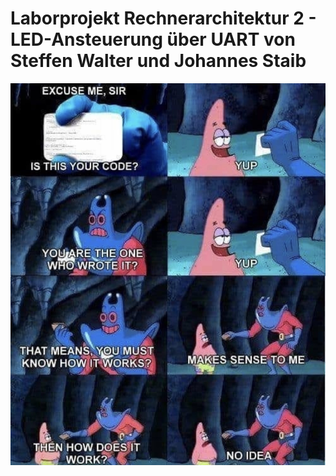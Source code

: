 # Laborprojekt Rechnerarchitektur 2 - LED-Ansteuerung über UART von Steffen Walter und Johannes Staib
![](fun.jpg)
<!--
## Hardware
Das Programm ist für das *PIC32MM USB Curiosity Development Board* mit einem *PIC32MM0256GPM064 TQFP-64* vorgesehen.
### LED-Ring
Der LED-Ring ist wie folg anzuschließen, Rot an +5V, Gelb an RC12 und Schwarz an GND.
### Taster S1
Zur Richtungsänderung des Lauflichtes wird der nicht rastende Taster S1 verwendet. Dieser ist an den PinRB9 mit einem Pullup-Widerstand angeschlossen. Durch diesen ist der Taster in negativer Logik ausgeführt. Das drücken des Tasters euzeugt eine fallende Signalflanke am Pin. Eine solche kann durch die *Input Change Notification (ICN)* eine Interrupt auslösen in dem die Richtungsänderung umgesetzt ist.
### Potentiometer POT
Das Potentiometer zur einstellung der Lauflichtgeschwindigkeit ist an RC8 angeschlossen und wird auf den ADC1, Kanal 1 geführt. Durch verstellen des Potentiometers kann am Pin eine Spannung zwischen 0V und 3.3V angelegt werden. Dabei entspricht 3.3V der Analogreferenzspannung.


## SW
### Hauptprogramm
![](out/sw/Hauptprogramm.png)
### Interrupts
![](out/ir/Interrupts.png)


## UART
### Baud Rate
Um die LEDs über UART ansteuern zukönnen ist zu erst eine passende Baudrate zu ermitteln. Aus dem benötigten Timing für die LED-Ansteuerung (siehe Abbildung: **Timing für LED-Bit**) geht hervor das die minimale benötigte Baudrate 1/300ns ist, da nur so eine Null dargestellt werden kann. 
![alt text](out/UART_Timing_2/Timing_für_LED-Bit.png)
Aus dem *PIC32MX Family Reference Manual* kann durch die nachfolgende Formel die möglichen Baud Rate, im *High Baud Rate Modus*, berechnet werden. Dabei wird die höchstfrequente verfügbare Clock, *SYSCL* mit 24MHz, als *F<sub>PB</sub>* verwendet
![alt text ](Baud_Rate.PNG)
*Formel zur Berechnung der UART Baud Raten bei einem PIC32MX*
Durch austesten der möglichen *UxBRG* Werte un der folgenden Tabelle ist die Auswahl auf 3 Mbit/s gefallen.  
| UxBRG |0|1|2|
|-|-|-|-|
|**Baud Rate**| 6 Mbit/s | 3 Mbit/s | 2 Mbit/s |
|Bitdauer|166,<span style="text-decoration:overline">6</span> ns| 333,<span style="text-decoration:overline">3</span> ns | 500 ns|
Dadurch kann ein LED-Bit durch 4 Bits der UART Kommunikation gebildet werden. In einer zwölf Bit langen UART-Botschaft mit einem Startbit, neun Datenbits und zwei Stoppbits können so 3 LED-Bits übertragen werden.
### Logik Pegel
In der standardkonfiguration ist der Ruhepegel der UART-Schnittstelle der High-Pegel. Für die Ansteuerung der LEDs wird jedoch als Ruhepegel der Low-Pegel benötigt. Durch setzen des *UTXINV : Transmit Polarity Inversion bit* auf *0 =  UxTX Idle state is ‘1’* wird diese Konfiguration eingestellt.
Das Startbit beginnt dadruch durch eine positive Flanke und ist dabei die Einzeit für das erste LED-Bit. Das erste Datenbit in der UART-Botschaft ist nun der Wert ob LED-Bit ist Eins oder  LED-Bit ist Null gesendet wird. Darauf folgen zwei UART-Nullen. Das UART-Startbit und die ersten drei UART-Datenbits bilden somit das erste LED-Bit.
Das vierte und achte UART-Datenbit ist immer eine 1 um nun jeweils die immer notwendige Einzeit für die beiden weitern LED-Bits zu erzeugen. Die UART-Datenbits fünf und neunte geben wieder welcher LED-Bitwert gesendet werden soll. Zuletzt erzugen die UART-Datenbits sechs und sieben, sowie zwei Stoppbits die immer benötigte Auszeit für die zwei weitern Bits. Die normalerweise als High-Pegel auftretenden Stoppbits werden durch die invertierte Logik dabei als Low-pegel ausgegeben.
Um die Ansteuerung zu vereinfachen werden die UART-Bitmuster in Software erst in positiver Logik erstellt und erst danach bitweise invertiert.
![alt text](out/UART_Timing_1/UART_zu_LED_Bits_Timing.png)

### Bit Muster für LEDs
Um eine LED anzusteuern müssen die folgenden Bits gesendet werden.
| Byte | Bit 0 | Bit 1 | Bit 2 | Bit 3 | Bit 4 | Bit 5 | Bit 6 | Bit 7 |
|------|-------|-------|-------|-------|-------|-------|-------|-------|
|  0   |  G7   |   G6  |   G5  |   G4  |   G3  |   G2  |   G1  |   G0  |
|  1   |  R7   |   R6  |   R5  |   R4  |   R3  |   R2  |   R1  |   R0  |
|  2   |  B7   |   B6  |   B5  |   B4  |   B3  |   B2  |   B1  |   B0  |
|  3   |  W7   |   W6  |   W5  |   W4  |   W3  |   W2  |   W1  |   W0  |
Diese 32 Bits werden jeweils in Dreiergruppen gesendet, dabei entstehen 11 Bitpackete, die in Summe 33 Bits übertragen könnten. Das letze nicht benötigte Bit des letzten Bitpacketes wird dabei nicht genutzt und darf in der Übertragung weder eine Eins noch eine Null darstellen. Für die gesamte Übertragung sind dabei 11 Bitpackete mal die Anzahl der LEDs nötig, diese werden alle direkt nach einander gesendet. Danach erfolgt eine mindestens 80µs lange Pause.

### LED-Bits zu UART
Um die LED-Bits in die UART-Botschaften umzuwandeln werden die jeweiligen Byts für die LED-Farben zu erst in einzelne acht lange Bit Arrays zerlegt und dann alle Bits aller Farben in einen 33 langen Bit Array abgelegt. Dieser Array wird nun immer ein drei Bitgruppen in UART-Botschaften umgewandelt. Jede UART-Botschaft beginnt dabei mit 0b010001000 was in LED-Bits drei Nullen entspricht. Für jedes LED-Bit das eins ist wird durch eine Oder-Verknüpfung die benötigten weitern Bits gesetzt. Die Oder-Masken für die jeweiligen Bits sind in der nachfolgenden Tabelle aufgeführt. Die fertige in positiver Logik erstelle UART-Botschaft wird zuletzt dann bitweise invertiert. 
|Bit|0|1|2|
|-|-|-|-|
|Oder-Maske|0b000000001|0b000010000| 0b10000000|
Dach der Umwandlung gibt es für jede LED, mit 4 Farbwerten mit jeweils 8 Bits, elf UART-Botschaften. Diese werden in eine Array mit jeweils 16-bit pro Eintrag gespeichert. Das Übertragen der UART-Botschaften in den Sendebuffer erfolgt dann durch den Indexzugriff auf diesen Array.

<!---
### Vollständige UART-Konfiguration
|Bits| Wert|Bedeutung|
|-|-|-|
|U1MODEbits.BRGH    | 0b1  | 4x baud clock enabled|
|U1BRG              | 0b1  | Zählerüberlauf für Baut Rate bei 1 |
|U1MODEbits.CLKSEL  | 0b01 | SYSCL ist UART1-Clock|
|U1MODEbits.SLPEN   | 0b1  | UART1 clock runs during Sleep|
|U1MODEbits.PDSEL   | 0b11 | 9-Datenbits und keine Paritybits |
|U1MODEbits.STSEL   | 0b1  | 2 Stoppbits|
|U1STAbits.UTXINV   | 0b1  | UART1 ist invertiert|
|U1STAbits.UTXEN    | 0b1  | UART1-Transmitter ist aktiviert|
|U1MODEbits.ON      | 0b1  | UART1 ist aktiviert |



# UART
1 Startbit normal low
9 Datebits 
2 Stopbits normal high
negative Logik
1 Sartbit high
9 Databits
2 Stopbist low

## HW
## Register
UxSTA.UTXINV = 0 -> Ruhezustand = 0


|Register|Bits|Wert|Bedeutung||
|-|-|-|-|-|
|U1MODE|ABAUD|0|Auto-Baud disabled||
||ACTIVE    |-  | UARTx Running Status bit| nicht setzen|
||BRGH      |1  | High Baud Rate Enabled| 4x baud clock enabled|
||CLKSEL    |01 | UARTx Clock Selection bits| The UARTx clock is the SYSCL|
||IREN      |0  | IrDA® Encoder and Decoder Enable bit| IrDA is disabled|
||LPBACK    |0  | UARTx Loopback Mode Select bit| Loopback mode is disabled|
||OVFDIS    |0  | Run During Overflow Condition Mode bit| When an Overflow Error (OERR) condition is detected, the shift register stops accepting new data(Legacy mode)|
||PDSEL     |11 | Parity and Data Selection bits| 9 -bit data, no parity|
||RTSMD     |0  | Mode Selection for UxRTS Pin bit| UxRTS pin is in Flow Control mode|
||RXINV     |0  | Receive Polarity Inversion bit| UxRX Idle state is ‘1’|
||SIDL      |0  | SIDL| Continues operation in Idle mode|
||SLPEN     |1  | UARTx Run During Sleep Enable bit| UARTx clock runs during Sleep|
||STSEL     |1  |  Stop Selection bit| 2 Stop bit|
||ON        |1  | UARTx Enable bit| UARTx is enabled; UARTx pins are controlled by UARTx, as defined by the UEN[1:0] and UTXEN control bits|
||UEN       |00 | UEN| UxTX and UxRX pins are enabled and used; UxCTS and UxRTS/UxBCLK pins are controlled by corresponding bits in the PORTx register|
||WAKE      |0  | Enable Wake-up on Start bit Detect During Sleep Mode bit| Wake-up is disabled|
|U1STA|ADDEN|0  |  Address Character Detect bit (bit 8 of received data = 1)| Address Detect mode is disabled|
||ADDR      |0  | Address Detect mode is disabled||
||FERR      |   | Frame Error Status Bit| ReadOnly |
||MASK      |0  | UARTx Address Match Mask bits| ADDR[x] is not used to detect the address matc|
||OERR      |   | Receive Buffer Overrun Error Status bit| Receive buffer has not overflowed|
||PERR      |   | Parity Error Status Bit| ReadOnly|
||RIDLE     |   | Receiver Idle Bit| ReadOnly|
||TRMT      |   | Transmit Shift Register is Empty Bit | ReadOnly WICHTIG FÜR UNS |
||URXDA     |   | UART Receive Buffer data available bit | ReadOnly|
||URXEN     |0  | UART Receiver Enable Bit| Receiver is disabled|
||URXISEL   |0  | UARTx Receive Interrupt Mode Selection bit | UARTx Receive Interrupt Mode Selection bit Können wir verwenden für schieben über Interrupt |
||UTXBF||UARTx Transmit Buffer Full Status bit | ReadOnly das Brauchen wir um zuwissen das wir schreiben dürfen |
||UTXBRK    |0  | Transmit Break bit| Break transmission is disabled or has completed|
||UTXEN     |1  | UARTx Transmit Enable bit | UARTx transmitter is enabled, UxTX pin is controlled by UARTx (if ON = 1)|
||UTXINV    |1  | UARTx Transmit Polarity Inversion bit| UxTX Idle state is ‘1’|
||UTXISEL   |00 | UARTx TX Interrupt Mode Selection bits| Interrupt is generated and asserted while the transmit buffer contains at least one empty space|

||||||
||||||
||||||

U1TXREG UART1 Regsiter mit 0-7 Bit
TX8 für Bit 8
-->